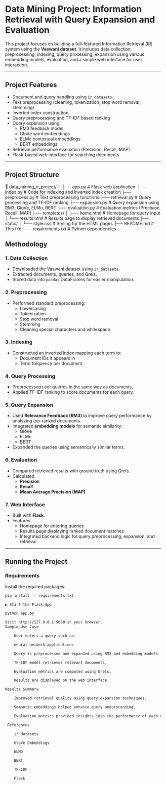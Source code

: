 # Data Mining Project: Information Retrieval with Query Expansion and Evaluation

This project focuses on building a full-featured Information Retrieval (IR) system using the **Vaswani dataset**. It includes data collection, preprocessing, indexing, query processing, expansion using various embedding models, evaluation, and a simple web interface for user interaction.

---

##  Project Features

- Document and query handling using `ir_datasets`
- Text preprocessing (cleaning, tokenization, stop word removal, stemming)
- Inverted index construction
- Query preprocessing and TF-IDF based ranking
- Query expansion using:
  - RM3 feedback model
  - GloVe word embeddings
  - ELMo contextual embeddings
  - BERT embeddings
- Retrieval performance evaluation (Precision, Recall, MAP)
- Flask-based web interface for searching documents

---

##  Project Structure

📁 data_mining_ir_project/
│
├── app.py # Flask web application
├── index.py # Code for indexing and inverted index creation
├── preprocess.py # Text preprocessing functions
├── retrieval.py # Query processing and TF-IDF ranking
├── expansion.py # Query expansion using RM3, GloVe, ELMo, BERT
├── evaluation.py # Evaluation metrics (Precision, Recall, MAP)
├── templates/
│ ├── home.html # Homepage for query input
│ └── results.html # Results page to display retrieved documents
├── static/
│ └── style.css # Styling for the HTML pages
├── README.md # This file
└── requirements.txt # Python dependencies


##  Methodology

### 1. Data Collection
- Downloaded the Vaswani dataset using `ir_datasets`.
- Extracted documents, queries, and Qrels.
- Stored data into `pandas` DataFrames for easier manipulation.

### 2. Preprocessing
- Performed standard preprocessing:
  - Lowercasing
  - Tokenization
  - Stop word removal
  - Stemming
  - Cleaning special characters and whitespace

### 3. Indexing
- Constructed an inverted index mapping each term to:
  - Document IDs it appears in
  - Term frequency per document

### 4.  Query Processing
- Preprocessed user queries in the same way as documents.
- Applied TF-IDF ranking to score documents for each query.

### 5.  Query Expansion
- Used **Relevance Feedback (RM3)** to improve query performance by analyzing top-ranked documents.
- Integrated **embedding models** for semantic similarity:
  - GloVe
  - ELMo
  - BERT
- Expanded the queries using semantically similar terms.

### 6. Evaluation
- Compared retrieved results with ground truth using Qrels.
- Calculated:
  - **Precision**
  - **Recall**
  - **Mean Average Precision (MAP)**

### 7. Web Interface
- Built with **Flask**.
- Features:
  - Homepage for entering queries
  - Results page displaying ranked document matches
  - Integrated backend logic for query preprocessing, expansion, and retrieval

---

##  Running the Project

### Requirements
Install the required packages:
```bash
pip install -r requirements.txt

▶ Start the Flask App

python app.py

Visit http://127.0.0.1:5000 in your browser.
Sample Use Case

    User enters a query such as:

    neural network applications

    Query is preprocessed and expanded using RM3 and embedding models.

    TF-IDF model retrieves relevant documents.

    Evaluation metrics are computed using Qrels.

    Results are displayed on the web interface.

Results Summary

    Improved retrieval quality using query expansion techniques.

    Semantic embeddings helped enhance query understanding.

    Evaluation metrics provided insights into the performance of each method.

 References

    ir_datasets

    GloVe Embeddings

    ELMo

    BERT

    TF-IDF

    Flask

